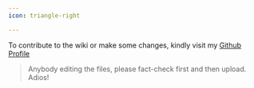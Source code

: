 ```yaml
---
icon: triangle-right

---
```


To contribute to the wiki or make some changes, kindly visit my [Github Profile](https://github.com/lawbhaiya)
> Anybody editing the files, please fact-check first and then upload. Adios!